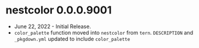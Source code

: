# nestcolor 0.0.0.9001

* June 22, 2022 - Initial Release.
* `color_palette` function moved into `nestcolor` from `tern`.
  `DESCRIPTION` and `_pkgdown.yml` updated to include `color_palette`
